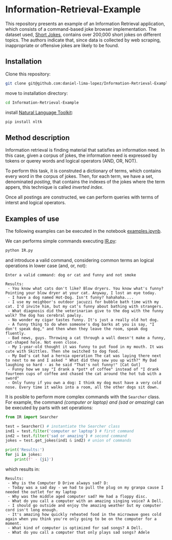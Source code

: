 # Information-Retrieval-Example
This repository presents an example of an Information Retrieval application, which consists of a command-based joke browser implementation. The dataset used, [Short Jokes](https://www.kaggle.com/datasets/abhinavmoudgil95/short-jokes), contains over 200,000 short jokes on different topics. The authors indicate that, since data is collected by web scraping, inappropriate or offensive jokes are likely to be found.

## Installation
Clone this repository:
```bash
git clone git@github.com:daniel-lima-lopez/Information-Retrieval-Example.git
```

move to installation directory:
```bash
cd Information-Retrieval-Example
```

install [Natural Language Toolkit](https://www.nltk.org/index.html):
```bash
pip install nltk
```

## Method description
Information retrieval is finding material that satisfies an information need. In this case, given a corpus of jokes, the information need is expressed by tokens or querey words and logical operators (AND, OR, NOT). 

To perform this task, it is construted a dictionary of terms, which contains every word in the corpus of jokes. Then, for each term, we have a set, denominated *posting*, that contains the indexes of the jokes where the term appers, this technique is called *inverted index*.

Once all postings are constructed, we can perform queries with terms of interst and logical operators.

## Examples of use
The following examples can be executed in the notebook [examples.ipynb](examples.ipynb).

We can performs simple commands executing [IR.py](IR.py):
```bash
python IR.py
```
and introduce a valid command, considering common terms an logical operations in lower case (and, or, not):
```
Enter a valid command: dog or cat and funny and not smoke

Results:
 - You know what cats don't like? Blow dryers. You know what's funny? Pointing your blow dryer at your cat. Anyway, I lost an eye today.
 - I have a dog named Hot-Dog. Isn't funny? hahahaha....
 - I use my neighbor's outdoor jacuzzi for bubble bath time with my cat. I'd invite him, but my cat's funny about bathing with strangers.
 - What diagnosis did the veterinarian give to the dog with the funny walk? The dog has cerebral pawlsy.
 - No wonder my cigar tastes funny. It's just a really old hot dog.
 - A funny thing to do when someone's dog barks at you is say, "I don't speak dog," and then when they leave the room, speak dog fluently.
 - Bad news, guys. Throwing a cat through a wall doesn't make a funny, cat-shaped hole. Not even close.
 - My 1-year-old thought it was funny to put food in my mouth. It was cute with Skittles. Then she switched to dog food.
 - My Dad's cat had a hernia operation The cat was laying there next to next to me and I asked " What did they sew you up with?" My Dad laughing so hard - as he said "That's not funny!" [Cat Gut]
 - Funny how we say "I drank a *pot* of coffee" instead of "I drank fourteen cups of coffee and chased the cat around the hot tub with a sword"
 - Only funny if you own a dog: I think my dog must have a very cold nose. Every time it walks into a room, all the other dogs sit down.
```

It is posible to perform more complex commands with the `Searcher` class. For example, the command *(computer or laptop) and (sad or amazing)* can be executed by parts with set operations:
```python
from IR import Searcher

test = Searcher() # instantiate the Searcher class
ind1 = test.filter('computer or laptop') # first command
ind2 = test.filter('sad or amazing') # second command
jokes = test.get_jokes(ind1 & ind2) # union of commands

print('Results:')
for ji in jokes:
    print(f' - {ji}')
```
which results in:
```
Results:
 - Why is the Computer D Drive always sad? D:
 - Today was a sad day - we had to pull the plug on my granpa cause I needed the outlet for my laptop
 - Why was the middle aged computer sad? He had a floppy disc.
 - What do you call a computer with an amazing singing voice? A Dell.
 - I should go outside and enjoy the amazing weather but my computer cord isn't long enough.
 - It's amazing how quickly reheated food in the microwave goes cold again when you think you're only going to be on the computer for a moment.
 - What kind of computer is optimized for sad songs? A Dell.
 - What do you call a computer that only plays sad songs? Adele
```